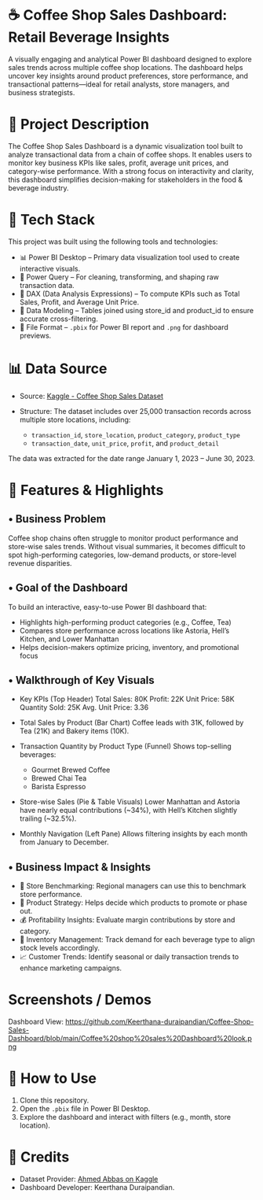 # ☕ Coffee Shop Sales Dashboard: Retail Beverage Insights

A visually engaging and analytical Power BI dashboard designed to explore sales trends across multiple coffee shop locations. The dashboard helps uncover key insights around product preferences, store performance, and transactional patterns—ideal for retail analysts, store managers, and business strategists.



# 📌 Project Description

The Coffee Shop Sales Dashboard is a dynamic visualization tool built to analyze transactional data from a chain of coffee shops. It enables users to monitor key business KPIs like sales, profit, average unit prices, and category-wise performance. With a strong focus on interactivity and clarity, this dashboard simplifies decision-making for stakeholders in the food & beverage industry.



# 🧰 Tech Stack

This project was built using the following tools and technologies:

* 📊 Power BI Desktop – Primary data visualization tool used to create interactive visuals.
* 🧹 Power Query – For cleaning, transforming, and shaping raw transaction data.
* 🧠 DAX (Data Analysis Expressions) – To compute KPIs such as Total Sales, Profit, and Average Unit Price.
* 📘 Data Modeling – Tables joined using store\_id and product\_id to ensure accurate cross-filtering.
* 📁 File Format – `.pbix` for Power BI report and `.png` for dashboard previews.



# 📊 Data Source

* Source: [Kaggle - Coffee Shop Sales Dataset](https://www.kaggle.com/datasets/ahmedabbas757/coffee-sales)
* Structure: The dataset includes over 25,000 transaction records across multiple store locations, including:

  * `transaction_id`, `store_location`, `product_category`, `product_type`
  * `transaction_date`, `unit_price`, `profit`, and `product_detail`

The data was extracted for the date range January 1, 2023 – June 30, 2023.



# 🌟 Features & Highlights

## • Business Problem

Coffee shop chains often struggle to monitor product performance and store-wise sales trends. Without visual summaries, it becomes difficult to spot high-performing categories, low-demand products, or store-level revenue disparities.

## • Goal of the Dashboard

To build an interactive, easy-to-use Power BI dashboard that:

* Highlights high-performing product categories (e.g., Coffee, Tea)
* Compares store performance across locations like Astoria, Hell’s Kitchen, and Lower Manhattan
* Helps decision-makers optimize pricing, inventory, and promotional focus

## • Walkthrough of Key Visuals

* Key KPIs (Top Header)
  Total Sales: 80K
  Profit: 22K
  Unit Price: 58K
  Quantity Sold: 25K
  Avg. Unit Price: 3.36

* Total Sales by Product (Bar Chart)
  Coffee leads with 31K, followed by Tea (21K) and Bakery items (10K).

* Transaction Quantity by Product Type (Funnel)
  Shows top-selling beverages:

  * Gourmet Brewed Coffee
  * Brewed Chai Tea
  * Barista Espresso

* Store-wise Sales (Pie & Table Visuals)
  Lower Manhattan and Astoria have nearly equal contributions (\~34%), with Hell’s Kitchen slightly trailing (\~32.5%).

* Monthly Navigation (Left Pane)
  Allows filtering insights by each month from January to December.

## • Business Impact & Insights

* 📍 Store Benchmarking: Regional managers can use this to benchmark store performance.
* 🍵 Product Strategy: Helps decide which products to promote or phase out.
* 💰 Profitability Insights: Evaluate margin contributions by store and category.
* 🧃 Inventory Management: Track demand for each beverage type to align stock levels accordingly.
* 📈 Customer Trends: Identify seasonal or daily transaction trends to enhance marketing campaigns.

# Screenshots / Demos
Dashboard View: https://github.com/Keerthana-duraipandian/Coffee-Shop-Sales-Dashboard/blob/main/Coffee%20shop%20sales%20Dashboard%20look.png

# 📎 How to Use

1. Clone this repository.
2. Open the `.pbix` file in Power BI Desktop.
3. Explore the dashboard and interact with filters (e.g., month, store location).


# 📢 Credits

* Dataset Provider: [Ahmed Abbas on Kaggle](https://www.kaggle.com/datasets/ahmedabbas757/coffee-sales)
* Dashboard Developer: Keerthana Duraipandian.





